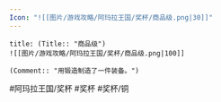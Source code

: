 ```yaml
---
Icon: "![[图片/游戏攻略/阿玛拉王国/奖杯/商品级.png|30]]"
---
```

```ad-common-bronze-trophy
title: (Title:: "商品级")
![[图片/游戏攻略/阿玛拉王国/奖杯/商品级.png|100]]

(Comment:: "用锻造制造了一件装备。")
```

#阿玛拉王国/奖杯 #奖杯 #奖杯/铜
